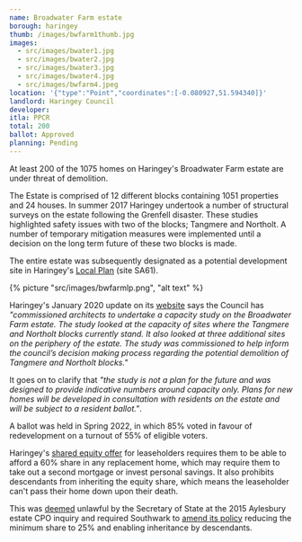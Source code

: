 ```yaml
---
name: Broadwater Farm estate 
borough: haringey
thumb: /images/bwfarm1thumb.jpg
images:
  - src/images/bwater1.jpg
  - src/images/bwater2.jpg
  - src/images/bwater3.jpg
  - src/images/bwater4.jpg
  - src/images/bwfarm4.jpeg
location: '{"type":"Point","coordinates":[-0.080927,51.594340]}'
landlord: Haringey Council
developer:
itla: PPCR
total: 200
ballot: Approved
planning: Pending
---
```

At least 200 of the 1075 homes on Haringey's Broadwater Farm estate are under threat of demolition.

The Estate is comprised of 12 different blocks containing 1051 properties and 24 houses. In summer 2017 Haringey undertook a number of structural surveys on the estate following the Grenfell disaster. These studies highlighted safety issues with two of the blocks; Tangmere and Northolt. A number of temporary mitigation measures were implemented until a decision on the long term future of these two blocks is made.

The entire estate was subsequently designated as a potential development site in Haringey's [Local Plan](https://www.haringey.gov.uk/sites/haringeygovuk/files/final_haringey_site_allocations_dtp_online.pdf) (site SA61).

{% picture "src/images/bwfarmlp.png", "alt text" %}

Haringey's January 2020 update on its [website](https://www.haringey.gov.uk/housing/broadwater-farm) says the Council has _"commissioned architects to undertake a capacity study on the Broadwater Farm estate. The study looked at the capacity of sites where the Tangmere and Northolt blocks currently stand. It also looked at three additional sites on the periphery of the estate. The study was commissioned to help inform the council’s decision making process regarding the potential demolition of Tangmere and Northolt blocks."_

It goes on to clarify that _"the study is not a plan for the future and was designed to provide indicative numbers around capacity only. Plans for new homes will be developed in consultation with residents on the estate and will be subject to a resident ballot."_.

A ballot was held in Spring 2022, in which 85% voted in favour of redevelopment on a turnout of 55% of eligible voters.

Haringey's [shared equity offer](https://www.haringey.gov.uk/sites/haringeygovuk/files/broadwater_farm_rehousing_and_payments_policy.pdf) for leaseholders requires them to be able to afford a 60% share in any replacement home, which may require them to take out a second mortgage or invest personal savings. It also prohibits descendants from inheriting the equity share, which means the leaseholder can't pass their home down upon their death.

This was [deemed](https://www.theguardian.com/society/2016/sep/16/government-blocks-controversial-plan-to-force-out-housing-estate-residents) unlawful by the Secretary of State at the 2015 Aylesbury estate CPO inquiry and required Southwark to [amend its policy](http://moderngov.southwarksites.com/documents/s74901/Report%20Amending%20the%20shared%20equity%20rehousing%20policy%20for%20qualifying%20homeowners%20affected%20by%20regenerati.pdf) reducing the minimum share to 25% and enabling inheritance by descendants.
